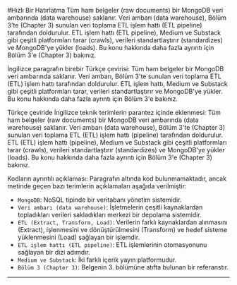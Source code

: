 #Hızlı Bir Hatırlatma
Tüm ham belgeler (raw documents) bir MongoDB veri ambarında (data warehouse) saklanır. Veri ambarı (data warehouse), Bölüm 3'te (Chapter 3) sunulan veri toplama ETL işlem hattı (ETL pipeline) tarafından doldurulur. ETL işlem hattı (ETL pipeline), Medium ve Substack gibi çeşitli platformları tarar (crawls), verileri standartlaştırır (standardizes) ve MongoDB'ye yükler (loads). Bu konu hakkında daha fazla ayrıntı için Bölüm 3'e (Chapter 3) bakınız.

İngilizce paragrafın birebir Türkçe çevirisi:
Tüm ham belgeler bir MongoDB veri ambarında saklanır. Veri ambarı, Bölüm 3'te sunulan veri toplama ETL (ETL) işlem hattı tarafından doldurulur. ETL işlem hattı, Medium ve Substack gibi çeşitli platformları tarar, verileri standartlaştırır ve MongoDB'ye yükler. Bu konu hakkında daha fazla ayrıntı için Bölüm 3'e bakınız.

Türkçe çeviride İngilizce teknik terimlerin parantez içinde eklenmesi:
Tüm ham belgeler (raw documents) bir MongoDB veri ambarında (data warehouse) saklanır. Veri ambarı (data warehouse), Bölüm 3'te (Chapter 3) sunulan veri toplama ETL (ETL) işlem hattı (pipeline) tarafından doldurulur. ETL (ETL) işlem hattı (pipeline), Medium ve Substack gibi çeşitli platformları tarar (crawls), verileri standartlaştırır (standardizes) ve MongoDB'ye yükler (loads). Bu konu hakkında daha fazla ayrıntı için Bölüm 3'e (Chapter 3) bakınız.

Kodların ayrıntılı açıklaması:
Paragrafın altında kod bulunmamaktadır, ancak metinde geçen bazı terimlerin açıklamaları aşağıda verilmiştir:

- `MongoDB`: NoSQL tipinde bir veritabanı yönetim sistemidir.
- `Veri ambarı (data warehouse)`: İşletmelerin çeşitli kaynaklardan topladıkları verileri sakladıkları merkezi bir depolama sistemidir.
- `ETL (Extract, Transform, Load)`: Verilerin farklı kaynaklardan alınmasını (Extract), işlenmesini ve dönüştürülmesini (Transform) ve hedef sisteme yüklenmesini (Load) sağlayan bir işlemdir.
- `ETL işlem hattı (ETL pipeline)`: ETL işlemlerinin otomasyonunu sağlayan bir dizi adımdır.
- `Medium ve Substack`: İki farklı içerik yayın platformudur.
- `Bölüm 3 (Chapter 3)`: Belgenin 3. bölümüne atıfta bulunan bir referanstır.

---

